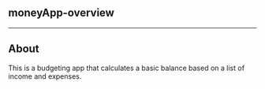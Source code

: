 **moneyApp-overview**
---


---
**About**
---
This is a budgeting app that calculates a basic balance based on a list of income and expenses.
